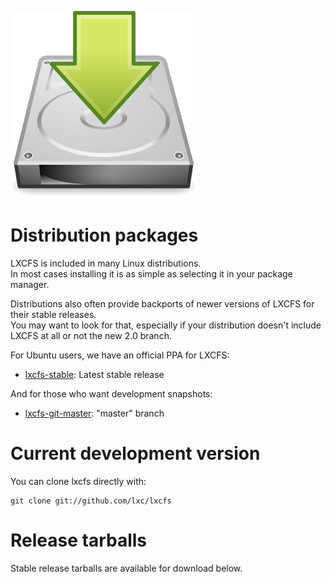 ![Download icon](/static/img/download.png)
# Distribution packages
LXCFS is included in many Linux distributions.  
In most cases installing it is as simple as selecting it in your package manager.

Distributions also often provide backports of newer versions of LXCFS for their stable releases.  
You may want to look for that, especially if your distribution doesn't include LXCFS at all or not the new 2.0 branch.

For Ubuntu users, we have an official PPA for LXCFS:

 * [lxcfs-stable](https://launchpad.net/~ubuntu-lxc/+archive/lxcfs-stable): Latest stable release

And for those who want development snapshots:

 * [lxcfs-git-master](https://launchpad.net/~ubuntu-lxc/+archive/lxcfs-git-master): "master" branch

# Current development version

You can clone lxcfs directly with:

    git clone git://github.com/lxc/lxcfs

# Release tarballs

Stable release tarballs are available for download below.
